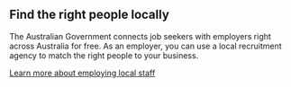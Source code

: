 ## Find the right people locally

The Australian Government connects job seekers with employers right across Australia for free. As an employer, you can use a local recruitment agency to match the right people to your business.

[Learn more about employing local staff](#)
